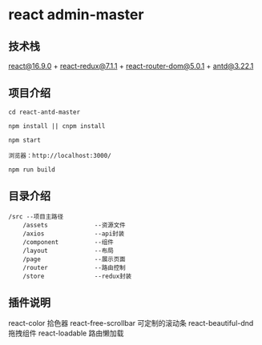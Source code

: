 # react admin-master
## 技术栈

react@16.9.0 + react-redux@7.1.1 + react-router-dom@5.0.1 + antd@3.22.1

## 项目介绍

```
cd react-antd-master

npm install || cnpm install

npm start

浏览器：http://localhost:3000/

npm run build
```

## 目录介绍
```
/src --项目主路径
    /assets             --资源文件
    /axios              --api封装
    /component          --组件
    /layout             --布局
    /page               --展示页面
    /router             --路由控制
    /store              --redux封装
```

## 插件说明

react-color                     拾色器
react-free-scrollbar            可定制的滚动条
react-beautiful-dnd             拖拽组件
react-loadable                  路由懒加载

